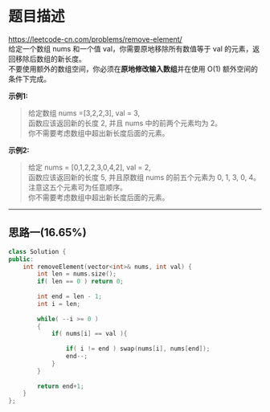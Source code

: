 # 题目描述
https://leetcode-cn.com/problems/remove-element/ <br>
给定一个数组 nums 和一个值 val，你需要原地移除所有数值等于 val 的元素，返回移除后数组的新长度。   
不要使用额外的数组空间，你必须在**原地修改输入数组**并在使用 O(1) 额外空间的条件下完成。

**示例1:**
>给定数组 nums =[3,2,2,3], val = 3,   
>函数应该返回新的长度 2, 并且 nums 中的前两个元素均为 2。  
>你不需要考虑数组中超出新长度后面的元素。

**示例2:**
>给定 nums = [0,1,2,2,3,0,4,2], val = 2,   
>函数应该返回新的长度 5, 并且原数组 nums 的前五个元素为  0, 1, 3, 0, 4。
>注意这五个元素可为任意顺序。     
>你不需要考虑数组中超出新长度后面的元素。


----

## 思路一(16.65%)
> 

```c++
class Solution {
public:
    int removeElement(vector<int>& nums, int val) {
        int len = nums.size();
        if( len == 0 ) return 0;
        
        int end = len - 1;
        int i = len;
        
        while( --i >= 0 )
        {
            if( nums[i] == val ){
                
                if( i != end ) swap(nums[i], nums[end]);
                end--;
            }
        }
        
        return end+1;
    }
};
```